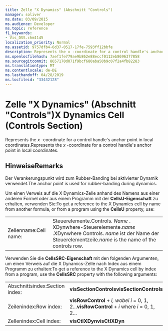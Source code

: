 ```yaml
---
title: Zelle "X Dynamics" (Abschnitt "Controls")
manager: soliver
ms.date: 03/09/2015
ms.audience: Developer
ms.topic: reference
f1_keywords:
- Vis_DSS.chm1145
localization_priority: Normal
ms.assetid: 9757dfb4-6d37-0517-17fe-7593ff12bbfe
description: Represents the x -coordinate for a control handle's anchor point in local coordinates.
ms.openlocfilehash: 7aef1fe779ae9b862e88eccf0112eb8696377858
ms.sourcegitcommit: 8657170d071f9bcf680aba50b9c07f2a4fb82283
ms.translationtype: MT
ms.contentlocale: de-DE
ms.lasthandoff: 04/28/2019
ms.locfileid: "33432128"
---
```

# <a name="x-dynamics-cell-controls-section"></a><span data-ttu-id="5b314-103">Zelle "X Dynamics" (Abschnitt "Controls")</span><span class="sxs-lookup"><span data-stu-id="5b314-103">X Dynamics Cell (Controls Section)</span></span>

<span data-ttu-id="5b314-104">Represents the  *x*  -coordinate for a control handle's anchor point in local coordinates.</span><span class="sxs-lookup"><span data-stu-id="5b314-104">Represents the  *x*  -coordinate for a control handle's anchor point in local coordinates.</span></span> 
  
## <a name="remarks"></a><span data-ttu-id="5b314-105">Hinweise</span><span class="sxs-lookup"><span data-stu-id="5b314-105">Remarks</span></span>

<span data-ttu-id="5b314-106">Der Verankerungspunkt wird zum Rubber-Banding bei aktivierter Dynamik verwendet.</span><span class="sxs-lookup"><span data-stu-id="5b314-106">The anchor point is used for rubber-banding during dynamics.</span></span>
  
<span data-ttu-id="5b314-107">Um einen Verweis auf die X Dynamics-Zelle anhand des Namens aus einer anderen Formel oder aus einem Programm mit der **CellsU-Eigenschaft** zu erhalten, verwenden Sie:</span><span class="sxs-lookup"><span data-stu-id="5b314-107">To get a reference to the X Dynamics cell by name from another formula, or from a program using the **CellsU** property, use:</span></span> 
  
|||
|:-----|:-----|
| <span data-ttu-id="5b314-108">Zellenname:</span><span class="sxs-lookup"><span data-stu-id="5b314-108">Cell name:</span></span>  <br/> | <span data-ttu-id="5b314-109">Steuerelemente.</span><span class="sxs-lookup"><span data-stu-id="5b314-109">Controls.</span></span>  <span data-ttu-id="5b314-110">*Name*  . XDynwhere-Steuerelemente.</span><span class="sxs-lookup"><span data-stu-id="5b314-110">*name*  .XDynwhere Controls.</span></span>  <span data-ttu-id="5b314-111">*name*  ist der Name der Steuerelementzeile.</span><span class="sxs-lookup"><span data-stu-id="5b314-111">*name*  is the name of the controls row.</span></span>  <br/> |
   
<span data-ttu-id="5b314-112">Verwenden Sie die **CellsSRC-Eigenschaft** mit den folgenden Argumenten, um einen Verweis auf die X Dynamics-Zelle nach Index aus einem Programm zu erhalten:</span><span class="sxs-lookup"><span data-stu-id="5b314-112">To get a reference to the X Dynamics cell by index from a program, use the **CellsSRC** property with the following arguments:</span></span> 
  
|||
|:-----|:-----|
| <span data-ttu-id="5b314-113">Abschnittsindex:</span><span class="sxs-lookup"><span data-stu-id="5b314-113">Section index:</span></span>  <br/> |<span data-ttu-id="5b314-114">**visSectionControls**</span><span class="sxs-lookup"><span data-stu-id="5b314-114">**visSectionControls**</span></span> <br/> |
| <span data-ttu-id="5b314-115">Zeilenindex:</span><span class="sxs-lookup"><span data-stu-id="5b314-115">Row index:</span></span>  <br/> |<span data-ttu-id="5b314-116">**visRowControl**  +   *i,* *wobei i* = 0, 1, 2...</span><span class="sxs-lookup"><span data-stu-id="5b314-116">**visRowControl** +  *i*            where  *i*  = 0, 1, 2...</span></span>  <br/> |
| <span data-ttu-id="5b314-117">Zellenindex:</span><span class="sxs-lookup"><span data-stu-id="5b314-117">Cell index:</span></span>  <br/> |<span data-ttu-id="5b314-118">**visCtlXDyn**</span><span class="sxs-lookup"><span data-stu-id="5b314-118">**visCtlXDyn**</span></span> <br/> |
   

